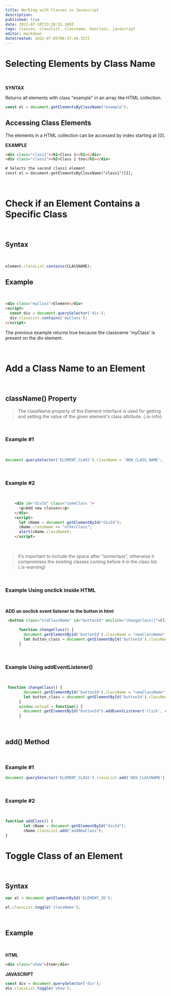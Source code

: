 ```yaml
---
title: Working with Classes in Javascript
description: 
published: true
date: 2022-07-10T23:28:51.260Z
tags: classes, classlist, classname, hasclass, javascript
editor: markdown
dateCreated: 2022-07-05T06:37:44.357Z
---
```


# Selecting Elements by Class Name

<br>

**SYNTAX**

Returns all elements with class "example" in an array like HTML collection.
````javascript
const el = document.getElementsByClassName("example");
````

## Accessing Class Elements

The elements in a HTML collection can be accessed by index starting at [0].

**EXAMPLE**
````html
<div class="class1"><h1>Class 1</h1></div>
<div class="class1"><h2>Class 1 too</h2></div>

# Selects the second class1 element
const el = document.getElementsByClassName("class1")[1];
````

<br>

# Check if an Element Contains a Specific Class

<br>

## Syntax

<br>

````javascript
element.classList.contains(CLASSNAME);
````

## Example

<br>

````html
<div class="myClass">Element</div>
<script>
  const div = document.querySelector('div');
  div.classList.contains('myClass');
</script>
````

The previous example returns true because the classname 'myClass' is present on the div element.

<br>

# Add a Class Name to an Element

<br>

## className() Property

> The className property of the Element interface is used for getting and setting the value of the given element's class attribute.
{.is-info}

<br>

### Example #1

<br>

````javascript
document.querySelector('ELEMENT_CLASS').className = 'NEW_CLASS_NAME';
````

<br>


### Example #2

<br>

````html
    <div id="divId" class="someClass ">
      <p>Add new classes</p>
    </div>
    <script>
      let cName = document.getElementById("divId");
      cName.className += "otherClass";
      alert(cName.className);
    </script>
````

<br>

> It’s important to include the space after “someclass”, otherwise it compromises the existing classes coming before it in the class list.
{.is-warning}

<br>

### Example Using onclick inside HTML

<br>

**ADD an onclick event listener to the button in html**

````html
 <button class="oldClassName" id="buttonId" onclick="changeClass()">Click on Button</button>
````

````javascript
      function changeClass() {
        document.getElementById('buttonId').className = "newClassName";
        let button_class = document.getElementById('buttonId').className;
      }
````

<br>

### Example Using addEventListener()

<br>

````javascript
 function changeClass() {
        document.getElementById('buttonId').className = "newClassName";
        let button_class = document.getElementById('buttonId').className;
      }
      window.onload = function() {
        document.getElementById("buttonId").addEventListener('click', changeClass);
      }
````

<br>

## add() Method

<br>

### Example #1

````javascript
document.querySelector('ELEMENT_CLASS').classList.add('NEW_CLASSNAME');
````

<br>

### Example #2

<br>

````javascript
function addClass() {
        let cName = document.getElementById("divId");
        cName.classList.add("addNewClass");
}
````

# Toggle Class of an Element

<br>

## Syntax

````javascript
var el = document.getElementById('ELEMENT_ID');

el.classList.toggle('className');
````

<br>

## Example

<br>

**HTML**
````html
<div class="show">Item</div>
````

**JAVASCRIPT**

````javascript
const div = document.querySelector('div');
div.classList.toggle('show');
````